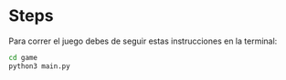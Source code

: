 # Steps

Para correr el juego debes de seguir estas instrucciones en la terminal:

```sh
cd game
python3 main.py
```